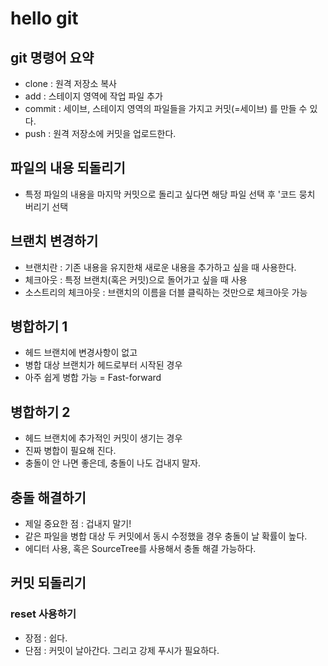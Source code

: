 # hello git

## git 명령어 요약
- clone : 원격 저장소 복사
- add : 스테이지 영역에 작업 파일 추가
- commit : 세이브, 스테이지 영역의 파일들을 가지고 커밋(=세이브) 를 만들 수 있다.
- push : 원격 저장소에 커밋을 업로드한다.

## 파일의 내용 되돌리기
 - 특정 파일의 내용을 마지막 커밋으로 돌리고 싶다면 해당 파일 선택 후 '코드 뭉치 버리기
  선택

## 브랜치 변경하기
 - 브랜치란 : 기존 내용을 유지한채 새로운 내용을 추가하고 싶을 때 사용한다.
 - 체크아웃 : 특정 브랜치(혹은 커밋)으로 돌어가고 싶을 때 사용
 - 소스트리의 체크아웃 : 브랜치의 이름을 더블 클릭하는 것만으로 체크아웃 가능

## 병합하기 1
 - 헤드 브랜치에 변경사항이 없고
 - 병합 대상 브랜치가 헤드로부터 시작된 경우
 - 아주 쉽게 병합 가능 = Fast-forward

## 병합하기 2
 - 헤드 브랜치에 추가적인 커밋이 생기는 경우
 - 진짜 병합이 필요해 진다.
 - 충돌이 안 나면 좋은데, 충돌이 나도 겁내지 말자.

## 충돌 해결하기
 - 제일 중요한 점 : 겁내지 말기!
 - 같은 파일을 병합 대상 두 커밋에서 동시 수정했을 경우 충돌이 날 확률이 높다.
 - 에디터 사용, 혹은 SourceTree를 사용해서 충돌 해결 가능하다.
 
## 커밋 되돌리기
 
### reset 사용하기
 - 장점 : 쉽다.
 - 단점 : 커밋이 날아간다. 그리고 강제 푸시가 필요하다.